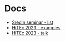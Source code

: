 # Docs

- [Sredin seminar - list](https://www.fmf.uni-lj.si/sl/obvestila/agregator/152/seminar-sreda/)
- [HiTEc 2023 - examples](https://github.com/bavla/ibm3m/blob/master/docs/ExX3D.md)
- [HiTEc 2023 - talk](https://github.com/bavla/ibm3m/raw/master/docs/airportsHiTEc.pdf)
